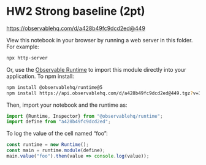 # HW2 Strong baseline (2pt)

https://observablehq.com/d/a428b49fc9dcd2ed@449

View this notebook in your browser by running a web server in this folder. For
example:

~~~sh
npx http-server
~~~

Or, use the [Observable Runtime](https://github.com/observablehq/runtime) to
import this module directly into your application. To npm install:

~~~sh
npm install @observablehq/runtime@5
npm install https://api.observablehq.com/d/a428b49fc9dcd2ed@449.tgz?v=3
~~~

Then, import your notebook and the runtime as:

~~~js
import {Runtime, Inspector} from "@observablehq/runtime";
import define from "a428b49fc9dcd2ed";
~~~

To log the value of the cell named “foo”:

~~~js
const runtime = new Runtime();
const main = runtime.module(define);
main.value("foo").then(value => console.log(value));
~~~
